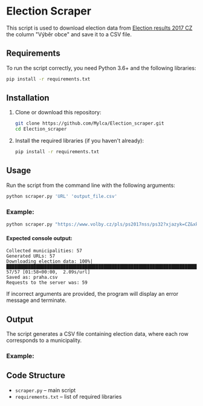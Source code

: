# Election Scraper

This script is used to download election data from [Election results 2017 CZ](https://www.volby.cz/pls/ps2017nss/ps3?xjazyk=CZ) the column "Výběr obce" and save it to a CSV file.

## Requirements

To run the script correctly, you need Python 3.6+ and the following libraries:

```bash
pip install -r requirements.txt
```

## Installation

1. Clone or download this repository:
   ```bash
   git clone https://github.com/Mylca/Election_scraper.git
   cd Election_scraper
   ```
2. Install the required libraries (if you haven't already):
   ```bash
   pip install -r requirements.txt
   ```

## Usage

Run the script from the command line with the following arguments:

```bash
python scraper.py 'URL' 'output_file.csv'
```

### Example:
```bash
python scraper.py "https://www.volby.cz/pls/ps2017nss/ps32?xjazyk=CZ&xkraj=1&xnumnuts=1100" "praha.csv"
```

#### Expected console output:

```
Collected municipalities: 57
Generated URLs: 57
Downloading election data: 100%|██████████████████████████████████████████████████████████████████████████████████████████████████████████████████████████████████████████████████████████████████████████████████████████████████████████████████████████████████████████████████| 57/57 [01:58<00:00,  2.09s/url]
Saved as: praha.csv
Requests to the server was: 59
```

If incorrect arguments are provided, the program will display an error message and terminate.

## Output

The script generates a CSV file containing election data, where each row corresponds to a municipality.

### Example:



## Code Structure

- `scraper.py` – main script
- `requirements.txt` – list of required libraries



